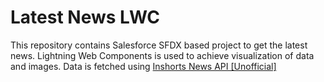 # Latest News LWC

This repository contains Salesforce SFDX based project to get the latest news. Lightning Web Components is used to achieve visualization of data and images. Data is fetched using [Inshorts News API [Unofficial]](https://github.com/cyberboysumanjay/Inshorts-News-API)


